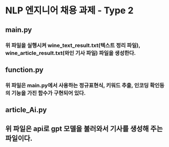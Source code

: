# NLP 엔지니어 채용 과제 - Type 2
## main.py
### 위 파일을 실행시켜 wine_text_result.txt(텍스트 정리 파일), wine_article_result.txt(와인 기사 파일) 파일을 생성한다.

## function.py
### 위 파일은 main.py에서 사용하는 정규표현식, 키워드 추출, 인코딩 확인등의 기능을 가진 함수가 구현되어 있다.

## article_Ai.py
## 위 파일은 api로 gpt 모델을 불러와서 기사를 생성해 주는 파일이다.
